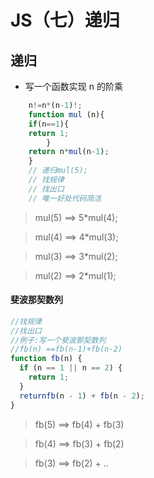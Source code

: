 # JS（七）递归

## 递归

- 写一个函数实现 n 的阶乘

```js
    n!=n*(n-1)!;
    function mul (n){
    if(n==1){
    return 1;
        }
    return n*mul(n-1);
    }
    // 递归mul(5);
    // 找规律
    // 找出口
    // 唯一好处代码简洁
```

> mul(5) ==> 5\*mul(4);

> mul(4) ==> 4\*mul(3);

> mul(3) ==> 3\*mul(2);

> mul(2) ==> 2\*mul(1);

#### 斐波那契数列

```js
//找规律
//找出口
//例子:写一个斐波那契数列
//fb(n) ==fb(n-1)+fb(n-2)
function fb(n) {
  if (n == 1 || n == 2) {
    return 1;
  }
  returnfb(n - 1) + fb(n - 2);
}
```

> fb(5) ==> fb(4) + fb(3)

> fb(4) ==> fb(3) + fb(2)

> fb(3) ==> fb(2) + ..
